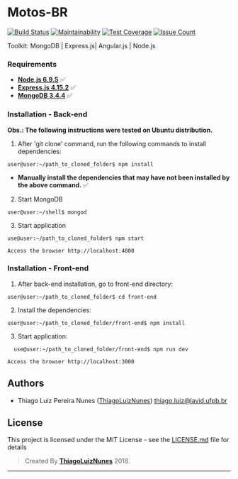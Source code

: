 # Motos-BR

[![Build Status](https://travis-ci.org/ThiagoLuizNunes/Motos-BR.svg?branch=master)](https://travis-ci.org/ThiagoLuizNunes/Motos-BR)
[![Maintainability](https://api.codeclimate.com/v1/badges/2f363b6b8e5025adc433/maintainability)](https://codeclimate.com/github/ThiagoLuizNunes/Motos-BR/maintainability)
[![Test Coverage](https://api.codeclimate.com/v1/badges/2f363b6b8e5025adc433/test_coverage)](https://codeclimate.com/github/ThiagoLuizNunes/Motos-BR/test_coverage)
[![Issue Count](https://codeclimate.com/github/ThiagoLuizNunes/Motos-BR/badges/issue_count.svg)](https://codeclimate.com/github/ThiagoLuizNunes/Motos-BR)

Toolkit: MongoDB | Express.js| Angular.js | Node.js

### Requirements ###

* **[Node.js 6.9.5](http://nodejs.org/en/)** :white_check_mark:
* **[Express.js 4.15.2](http://expressjs.com/)** :white_check_mark:
* **[MongoDB 3.4.4](https://www.mongodb.com/)** :white_check_mark:

### Installation - Back-end ###

**Obs.: The following instructions were tested on Ubuntu distribution.**

1. After 'git clone' command, run the following commands to install dependencies:
  ```
  user@user:~/path_to_cloned_folder$ npm install
  ```
  - **Manually install the dependencies that may have not been installed by the above command.** :white_check_mark:

2. Start MongoDB
  ```
  user@user:~/shell$ mongod
  ```

3. Start application
  ```
  use@user:~/path_to_cloned_folder$ npm start
  ```
  ```
  Access the browser http://localhost:4000
  ```
  
### Installation - Front-end ###

1. After back-end installation, go to front-end directory:
  ```
  user@user:~/path_to_cloned_folder$ cd front-end
  ```
  
2. Install the dependencies:
  ```
  user@user:~/path_to_cloned_folder/front-end$ npm install
  ```
3. Start application:
```
  use@user:~/path_to_cloned_folder/front-end$ npm run dev
  ```
  ```
  Access the browser http://localhost:3000
  ```
## Authors

* Thiago Luiz Pereira Nunes ([ThiagoLuizNunes](https://github.com/ThiagoLuizNunes)) thiago.luiz@lavid.ufpb.br

## License

This project is licensed under the MIT License - see the [LICENSE.md](LICENSE.md) file for details

>Created By **[ThiagoLuizNunes](https://www.linkedin.com/in/thiago-luiz-507483112/)** 2018.

---
